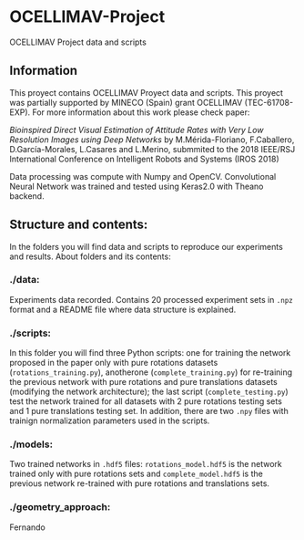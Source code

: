 # OCELLIMAV-Project
OCELLIMAV Project data and scripts

## Information
This proyect contains OCELLIMAV Proyect data and scripts. This proyect was partially supported by MINECO (Spain) grant OCELLIMAV (TEC-61708-EXP). For more information about this work please check paper: 

*Bioinspired Direct Visual Estimation of Attitude Rates with Very Low Resolution Images using Deep Networks* by M.Mérida-Floriano, F.Caballero, D.García-Morales, L.Casares and L.Merino, submmited to the 2018 IEEE/RSJ International Conference on Intelligent Robots and Systems (IROS 2018) 

Data processing was compute with Numpy and OpenCV. Convolutional Neural Network was trained and tested using Keras2.0 with Theano backend.


## Structure and contents:
In the folders you will find data and scripts to reproduce our experiments and results. About folders and its contents:

### ./data:
Experiments data recorded. Contains 20 processed experiment sets in `.npz` format and a README file where data structure is explained.

### ./scripts:
In this folder you will find three Python scripts: one for training the network proposed in the paper only with pure rotations datasets (`rotations_training.py`), anotherone (`complete_training.py`) for re-training the previous network with pure rotations and pure translations datasets (modifying the network architecture); the last script (`complete_testing.py`) test the network trained for all datasets with 2 pure rotations testing sets and 1 pure translations testing set. In addition, there are two `.npy` files with trainign normalization parameters used in the scripts. 
  
### ./models:
Two trained networks in `.hdf5` files: `rotations_model.hdf5` is the network trained only with pure rotations sets and `complete_model.hdf5` is the previous network re-trained with pure rotations and translations sets.

### ./geometry_approach: 
Fernando
